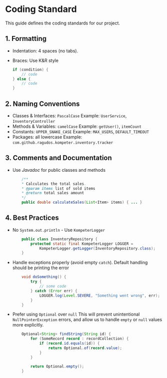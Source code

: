 # Coding Standard

This guide defines the coding standards for our project.

## 1. Formatting

- Indentation: 4 spaces (no tabs).
- Braces: Use K&R style

  ```java
  if (condition) {
      // code
  } else {
      // code
  }
  ```

## 2. Naming Conventions

- Classes & Interfaces: `PascalCase`
    Example: `UserService`, `InventoryController`
- Methods & Variables: `camelCase`
    Example: `getUser()`, `itemCount`
- Constants: `UPPER_SNAKE_CASE`
    Example: `MAX_USERS`, `DEFAULT_TIMEOUT`
- Packages: all lowercase
    Example: `com.github.ragudos.kompeter.inventory.tracker`

## 3. Comments and Documentation

- Use *Javadoc* for public classes and methods

    ```java
        /**
        * Calculates the total sales.
        * @param items list of sold items
        * @return total sales amount
        */
        public double calculateSales(List<Item> items) { ... }
    ```

## 4. Best Practices

- No `System.out.println` - Use `KompeterLogger`

    ```java
        public class InventoryRepository {
            protected static final KompeterLogger LOGGER =
                KompeterLogger.getLogger(InventoryRepository.class);
        }
    ```

- Handle exceptions properly (avoid empty `catch`). Default handling should be printing the error

    ```java
        void doSomething() {
            try {
                // some code
            } catch (Error err) {
                LOGGER.log(Level.SEVERE, "Something went wrong", err);
            }
        }
    ```

- Prefer using `Optional` over `null`
    This will prevent unintentional `NullPointerException` errors, and allow us to handle `empty` or `null` values more explicitly.

    ```java
        Optional<String> findString(String id) {
            for (SomeRecord record : recordCollection) {
                if (record.id.equals(id)) {
                    return Optional.of(record.value);
                }
            }

            return Optional.empty();
        }
    ```
